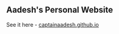 ## Aadesh's Personal Website

See it here - [captainaadesh.github.io](http://captainaadesh.github.io)
